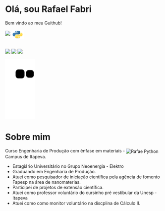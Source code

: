 # Olá, sou Rafael Fabri
 Bem vindo ao meu Guithub!
 
<img height="180em" src="https://github-readme-stats.vercel.app/api?username=rafaelfabri&show_icons=true&theme=dracula&include_all_commits=true&count_private=true"/>
<img align="center" alt="Rafae Python" height="30" width="40" src="https://raw.githubusercontent.com/devicons/devicon/master/icons/python/python-original.svg">


<div style="display: inline_block"><br>
  
 <a href="https://www.linkedin.com/in/rafael-fabri-chimidt/" target="_blank"><img src="https://img.shields.io/badge/-LinkedIn-%230077B5?style=for-the-badge&logo=linkedin&logoColor=white" target="_blank"></a> 
<a href="https://rafael-fabri-chimidt.medium.com/" target="_blank"><img src="https://img.shields.io/badge/Medium-12100E?style=for-the-badge&logo=medium&logoColor=white" target="_blank"></a> 
 <a href="https://www.instagram.com/rafafabric/?hl=pt-br" target="_blank"><img src="https://img.shields.io/badge/-Instagram-%23E4405F?style=for-the-badge&logo=instagram&logoColor=white" target="_blank"></a>
</div>
  
![Snake animation](https://github.com/rafaballerini/rafaballerini/blob/output/github-contribution-grid-snake.svg)



# Sobre mim
Curso Engenharia de Produção com ênfase em materiais - <img align="center" alt="Rafae Python" height="30" width="40" src="https://upload.wikimedia.org/wikipedia/commons/0/0a/Logo_Unesp.svg"> Campus de Itapeva.

* Estagiário Universitário no Grupo Neoenergia - Elektro
* Graduando em Engenharia de Produção.
* Atuei como pesquisador de iniciação científica pela agência de fomento Fapesp na área de nanomaterias. 
* Participei de projetos de extensão científica.
* Atuei como professor voluntário do cursinho pré vestibular da Unesp - Itapeva
* Atuei como como monitor voluntário na discplina de Cálculo II.


